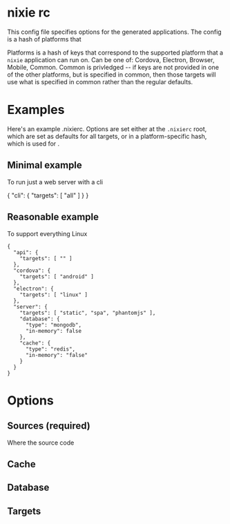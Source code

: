 # nixie rc

This config file specifies options for the generated applications.  The config is a hash of platforms that

Platforms is a hash of keys that correspond to the supported platform that a `nixie` application can run on.  Can be one of: Cordova, Electron, Browser, Mobile, Common.  Common is privledged -- if keys are not provided in one of the other platforms, but is specified in common, then those targets will use what is specified in common rather than the regular defaults.

# Examples

Here's an example .nixierc.  Options are set either at the `.nixierc` root, which are set as defaults for all targets, or in a platform-specific hash, which is used for .

## Minimal example

To run just a web server with a cli

{
  "cli": {
    "targets": [ "all" ]
  }
}

## Reasonable example

To support everything Linux

    {
      "api": {
        "targets": [ "" ]
      },
      "cordova": {
        "targets": [ "android" ]
      },
      "electron": {
        "targets": [ "linux" ]
      },
      "server": {
        "targets": [ "static", "spa", "phantomjs" ],
        "database": {
          "type": "mongodb",
          "in-memory": false
        },
        "cache": {
          "type": "redis",
          "in-memory": "false"
        }
      }
    }


# Options

## Sources (required)

Where the source code

## Cache

## Database

## Targets
